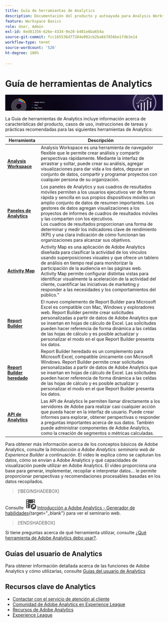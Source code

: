 ```yaml
---
title: Guía de herramientas de Analytics
description: Documentación del producto y autoayuda para Analysis Workspace, paneles de Analytics (aplicación móvil), Activity Map y Report Builder.
feature: Workspace Basics
role: User, Admin
exl-id: 8ed81356-626e-4334-9e20-b481e6ba654a
source-git-commit: fcc165536d77284e002cb2ba6b7856be1fdb3e14
workflow-type: tm+mt
source-wordcount: '526'
ht-degree: 100%

---
```


# Guía de herramientas de Analytics

![Banner](../../assets/doc_banner_analyze.png)

La Guía de herramientas de Analytics incluye información acerca de características del producto, casos de uso, instrucciones de tareas y prácticas recomendadas para las siguientes herramientas de Analytics:

| Herramienta | Descripción |
|-----------|----------------|
| **[Analysis Workspace](/help/analyze/analysis-workspace/home.md)** | Analysis Workspace es una herramienta de navegador flexible que le permite crear análisis y compartir perspectivas rápidamente. Mediante la interfaz de arrastrar y soltar, puede crear su análisis, agregar visualizaciones para dar vida a los datos, depurar un conjunto de datos, compartir y programar proyectos con cualquier persona de su organización. |
| **[Paneles de Analytics](/help/analyze/mobile-app/home.md)** | Los paneles de Analytics y sus cuadros de resultados móviles permiten a los usuarios ejecutivos ver de forma rápida y sencilla en sus propios dispositivos móviles un amplio conjunto de datos de resumen importantes. Los gestores de datos agregan visualizaciones a los proyectos de informes de cuadros de resultados móviles y las comparten con los ejecutivos.  <br>Los cuadros de resultados proporcionan una forma de determinar y medir los indicadores clave de rendimiento (KPI) y una clara indicación de cómo funcionan las organizaciones para alcanzar sus objetivos. |
| **[Activity Map](/help/analyze/activity-map/overview.md)** | Activity Map es una aplicación de Adobe Analytics diseñada para clasificar la actividad de los vínculos usando superposiciones visuales y que ofrece un tablero de análisis en tiempo real para monitorizar la participación de la audiencia en las páginas web. <br>Activity Map permite configurar distintas vistas para identificar visualmente la aceleración de la actividad del cliente, cuantificar las iniciativas de marketing y responder a las necesidades y los comportamientos del público.&quot; |
| **[Report Builder](/help/analyze/report-builder/rb-overview.md)** | El nuevo complemento de Report Builder para Microsoft Excel es compatible con Mac, Windows y exploradores web. Report Builder permite crear solicitudes personalizadas a partir de datos de Adobe Analytics que se insertan en hojas de cálculo de Excel. Las solicitudes pueden hacer referencia de forma dinámica a las celdas de las hojas de cálculo y es posible actualizar y personalizar el modo en el que Report Builder presenta los datos. |
| **[Report Builder heredado](/help/analyze/legacy-report-builder/home.md)** | Report Builder heredado es un complemento para Microsoft Excel, compatible únicamente con Microsoft Windows. Report Builder permite crear solicitudes personalizadas a partir de datos de Adobe Analytics que se insertan en hojas de cálculo de Excel. Las solicitudes pueden hacer referencia de forma dinámica a las celdas de las hojas de cálculo y es posible actualizar y personalizar el modo en el que Report Builder presenta los datos. |
| **[API de Analytics ](https://developer.adobe.com/analytics-apis/docs/2.0/)** | Las API de Analytics le permiten llamar directamente a los servidores de Adobe para realizar casi cualquier acción que pueda hacer en la interfaz de usuario. Puede crear informes para explorar, obtener perspectivas o responder a preguntas importantes acerca de sus datos. También puede administrar componentes de Adobe Analytics, como la creación de segmentos o métricas calculadas. |

Para obtener más información acerca de los conceptos básicos de Adobe Analytics, consulte la *Introducción a Adobe Analytics: seminario web de Experience Builder* a continuación. El vídeo le explica cómo se capturan los datos, cómo se envían a Adobe Analytics y qué capacidades de visualización puede utilizar en Adobe Analytics. El vídeo proporciona una base para generar, implementar, recopilar e interpretar datos... le permite proporcionar perspectivas y recomendaciones procesables basadas en los datos recopilados.


>[!BEGINSHADEBOX]

Consulte ![VideoCheckedOut](/help/assets/icons/VideoCheckedOut.svg) [Introducción a Adobe Analytics - Generador de habilidades](https://video.tv.adobe.com/v/27429/?quality=12&learn=on){target="_blank"} para ver el seminario web.

>[!ENDSHADEBOX]

Si tiene preguntas acerca de qué herramienta utilizar, consulte [¿Qué herramienta de Adobe Analytics debo usar?](/help/analyze/get-started/which-analytics-tool.md).

## Guías del usuario de Analytics

Para obtener información detallada acerca de las funciones de Adobe Analytics y cómo utilizarlas, consulte [Guías del usuario de Analytics](https://experienceleague.adobe.com/docs/analytics.html?lang=es)

## Recursos clave de Analytics

* [Contactar con el servicio de atención al cliente](https://experienceleague.adobe.com/?support-solution=Analytics?lang=es#support)
* [Comunidad de Adobe Analytics en Experience League](https://experienceleaguecommunities.adobe.com/t5/adobe-analytics/ct-p/adobe-analytics-community?profile.language=es)
* [Recursos de Adobe Analytics](https://experienceleaguecommunities.adobe.com/t5/adobe-analytics-discussions/adobe-analytics-resources/m-p/276666?profile.language=es)
* [Experience League](https://landing.adobe.com/experience-league/)

